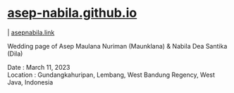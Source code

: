 # [asep-nabila.github.io](https://asep-nabila.github.io)
| [asepnabila.link](https://asepnabila.link)

Wedding page of Asep Maulana Nuriman (Maunklana) &amp; Nabila Dea Santika (Dila) 

Date : March 11, 2023<br>
Location : Gundangkahuripan, Lembang, West Bandung Regency, West Java, Indonesia

